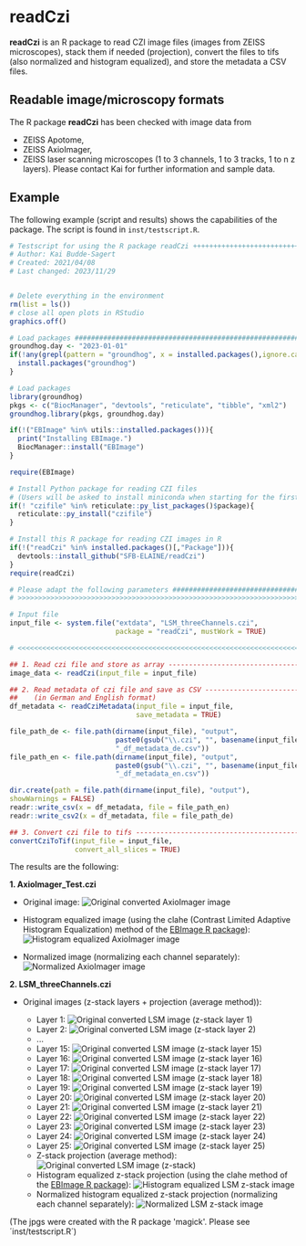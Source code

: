 # readCzi
**readCzi** is an R package to read CZI image files (images from ZEISS microscopes), stack them if needed (projection), convert the files to tifs (also normalized and histogram equalized), and store the metadata a CSV files.

## Readable image/microscopy formats

The R package **readCzi** has been checked with image data from
 * ZEISS Apotome,
 * ZEISS AxioImager,
 * ZEISS laser scanning microscopes (1 to 3 channels, 1 to 3 tracks, 1 to n z layers).
 Please contact Kai for further information and sample data.

## Example
The following example (script and results) shows the capabilities of the package.
The script is found in `inst/testscript.R`.

```R
# Testscript for using the R package readCzi +++++++++++++++++++++++++++++++
# Author: Kai Budde-Sagert
# Created: 2021/04/08
# Last changed: 2023/11/29


# Delete everything in the environment
rm(list = ls())
# close all open plots in RStudio
graphics.off()

# Load packages ############################################################
groundhog.day <- "2023-01-01"
if(!any(grepl(pattern = "groundhog", x = installed.packages(),ignore.case = TRUE))){
  install.packages("groundhog")
}

# Load packages
library(groundhog)
pkgs <- c("BiocManager", "devtools", "reticulate", "tibble", "xml2")
groundhog.library(pkgs, groundhog.day)

if(!("EBImage" %in% utils::installed.packages())){
  print("Installing EBImage.")
  BiocManager::install("EBImage")
}

require(EBImage)

# Install Python package for reading CZI files
# (Users will be asked to install miniconda when starting for the first time)
if(! "czifile" %in% reticulate::py_list_packages()$package){
  reticulate::py_install("czifile")
}

# Install this R package for reading CZI images in R
if(!("readCzi" %in% installed.packages()[,"Package"])){
  devtools::install_github("SFB-ELAINE/readCzi")
}
require(readCzi)

# Please adapt the following parameters ####################################
# >>>>>>>>>>>>>>>>>>>>>>>>>>>>>>>>>>>>>>>>>>>>>>>>>>>>>>>>>>>>>>>>>>>>>>>>>>

# Input file
input_file <- system.file("extdata", "LSM_threeChannels.czi",
                          package = "readCzi", mustWork = TRUE)

# <<<<<<<<<<<<<<<<<<<<<<<<<<<<<<<<<<<<<<<<<<<<<<<<<<<<<<<<<<<<<<<<<<<<<<<<<<

## 1. Read czi file and store as array -------------------------------------
image_data <- readCzi(input_file = input_file)

## 2. Read metadata of czi file and save as CSV ----------------------------
##    (in German and English format)
df_metadata <- readCziMetadata(input_file = input_file,
                               save_metadata = TRUE)

file_path_de <- file.path(dirname(input_file), "output",
                          paste0(gsub("\\.czi", "", basename(input_file)),
                          "_df_metadata_de.csv"))
file_path_en <- file.path(dirname(input_file), "output",
                          paste0(gsub("\\.czi", "", basename(input_file)),
                          "_df_metadata_en.csv"))

dir.create(path = file.path(dirname(input_file), "output"),
showWarnings = FALSE)
readr::write_csv(x = df_metadata, file = file_path_en)
readr::write_csv2(x = df_metadata, file = file_path_de)

## 3. Convert czi file to tifs ---------------------------------------------
convertCziToTif(input_file = input_file,
                convert_all_slices = TRUE)

```

The results are the following:

**1. AxioImager_Test.czi**

  * Original image:
    ![Original converted AxioImager image](https://github.com/SFB-ELAINE/readCzi/blob/main/examples/output_readme/output_AxioImager_Test/AxioImager_Test_small.jpg?raw=true)
  
  * Histogram equalized image (using the clahe (Contrast Limited Adaptive Histogram Equalization) method of the [EBImage R package](https://rdrr.io/bioc/EBImage/man/clahe.html)):
    ![Histogram equalized AxioImager image](https://github.com/SFB-ELAINE/readCzi/blob/main/examples/output_readme/output_AxioImager_Test/AxioImager_Test_histogram_equalized_small.jpg?raw=true)
  
  * Normalized image (normalizing each channel separately):
    ![Normalized AxioImager image](https://github.com/SFB-ELAINE/readCzi/blob/main/examples/output_readme/output_AxioImager_Test/AxioImager_Test_normalized_small.jpg?raw=true)
  
**2. LSM_threeChannels.czi**

  * Original images (z-stack layers + projection (average method)):
  
    * Layer 1:
    ![Original converted LSM image (z-stack layer 1)](https://github.com/SFB-ELAINE/readCzi/blob/main/docs/LSM_threeChannels_z1_small.jpg?raw=true)
    * Layer 2:
    ![Original converted LSM image (z-stack layer 2)](https://github.com/SFB-ELAINE/readCzi/blob/main/docs/LSM_threeChannels_z2_small.jpg?raw=true)
    * ...
    * Layer 15:
    ![Original converted LSM image (z-stack layer 15)](https://github.com/SFB-ELAINE/readCzi/blob/main/docs/LSM_threeChannels_z15_small.jpg?raw=true)
    * Layer 16:
    ![Original converted LSM image (z-stack layer 16)](https://github.com/SFB-ELAINE/readCzi/blob/main/docs/LSM_threeChannels_z16_small.jpg?raw=true)
    * Layer 17:
    ![Original converted LSM image (z-stack layer 17)](https://github.com/SFB-ELAINE/readCzi/blob/main/docs/LSM_threeChannels_z17_small.jpg?raw=true)
    * Layer 18:
    ![Original converted LSM image (z-stack layer 18)](https://github.com/SFB-ELAINE/readCzi/blob/main/docs/LSM_threeChannels_z18_small.jpg?raw=true)
    * Layer 19:
    ![Original converted LSM image (z-stack layer 19)](https://github.com/SFB-ELAINE/readCzi/blob/main/docs/LSM_threeChannels_z19_small.jpg?raw=true)
    * Layer 20:
    ![Original converted LSM image (z-stack layer 20)](https://github.com/SFB-ELAINE/readCzi/blob/main/docs/LSM_threeChannels_z20_small.jpg?raw=true)
    * Layer 21:
    ![Original converted LSM image (z-stack layer 21)](https://github.com/SFB-ELAINE/readCzi/blob/main/docs/LSM_threeChannels_z21_small.jpg?raw=true)
    * Layer 22:
    ![Original converted LSM image (z-stack layer 22)](https://github.com/SFB-ELAINE/readCzi/blob/main/docs/LSM_threeChannels_z22_small.jpg?raw=true)
    * Layer 23:
    ![Original converted LSM image (z-stack layer 23)](https://github.com/SFB-ELAINE/readCzi/blob/main/docs/LSM_threeChannels_z23_small.jpg?raw=true)
    * Layer 24:
    ![Original converted LSM image (z-stack layer 24)](https://github.com/SFB-ELAINE/readCzi/blob/main/docs/LSM_threeChannels_z24_small.jpg?raw=true)
    * Layer 25:
    ![Original converted LSM image (z-stack layer 25)](https://github.com/SFB-ELAINE/readCzi/blob/main/docs/LSM_threeChannels_z25_small.jpg?raw=true)
    * Z-stack projection (average method):
    ![Original converted LSM image (z-stack)](https://github.com/SFB-ELAINE/readCzi/blob/main/docs/LSM_threeChannels_zstack_small.jpg?raw=true)
    * Histogram equalized z-stack projection (using the clahe method of the [EBImage R package](https://rdrr.io/bioc/EBImage/man/clahe.html)):
    ![Histogram equalized LSM z-stack image](https://github.com/SFB-ELAINE/readCzi/blob/main/docs/LSM_threeChannels_zstack_histogram_equalized_small.jpg?raw=true)
    * Normalized histogram equalized z-stack projection (normalizing each channel separately):
    ![Normalized LSM z-stack image](https://github.com/SFB-ELAINE/readCzi/blob/main/docs/LSM_threeChannels_zstack_histogram_equalized_normalized_small.jpg?raw=true)

(The jpgs were created with the R package 'magick'. Please see ´inst/testscript.R´)
